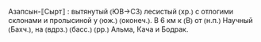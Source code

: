 ---
---

Азапсын-⟦Сырт⟧
: вытянутый ⦅ЮВ→СЗ⦆ лесистый ⦅хр.⦆ с отлогими склонами и пролысиной у ⦅юж.⦆ ⦅оконеч.⦆. В 6 км к ⦅В⦆ от ⦅н.п.⦆ Научный ⦅Бахч.⦆, на ⦅вдрз.⦆ ⦅басс.⦆ ⦅рр.⦆ Альма, Кача и Бодрак.
